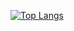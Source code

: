 [![Top Langs](https://github-readme-stats.vercel.app/api/top-langs/?username=9-sho-5)](https://github.com/anuraghazra/github-readme-stats)

<!--
**9-sho-5/9-sho-5** is a ✨ _special_ ✨ repository because its `README.md` (this file) appears on your GitHub profile.

Here are some ideas to get you started:

- 🔭 I’m currently working on ...
- 🌱 I’m currently learning ...
- 👯 I’m looking to collaborate on ...
- 🤔 I’m looking for help with ...
- 💬 Ask me about ...
- 📫 How to reach me: ...
- 😄 Pronouns: ...
- ⚡ Fun fact: ...
-->
